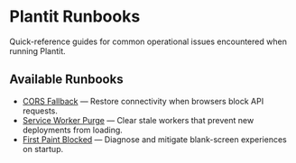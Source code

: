 # Plantit Runbooks

Quick-reference guides for common operational issues encountered when running Plantit.

## Available Runbooks

- [CORS Fallback](./cors-fallback.md) — Restore connectivity when browsers block API requests.
- [Service Worker Purge](./service-worker-purge.md) — Clear stale workers that prevent new deployments from loading.
- [First Paint Blocked](./first-paint-blocked.md) — Diagnose and mitigate blank-screen experiences on startup.

